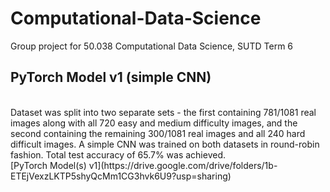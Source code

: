 # Computational-Data-Science
Group project for 50.038 Computational Data Science, SUTD Term 6
<br>
## PyTorch Model v1 (simple CNN)
<br>
Dataset was split into two separate sets - the first containing 781/1081 real images along with all 720 easy and medium difficulty images, and the second containing the remaining 300/1081 real images and all 240 hard difficult images. A simple CNN was trained on both datasets in round-robin fashion. Total test accuracy of 65.7% was achieved.
<br>[PyTorch Model(s) v1](https://drive.google.com/drive/folders/1b-ETEjVexzLKTP5shyQcMm1CG3hvk6U9?usp=sharing)
